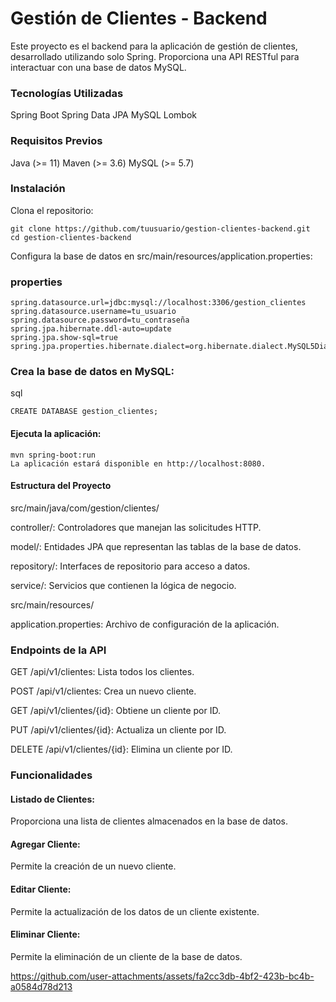 # Gestión de Clientes - Backend
Este proyecto es el backend para la aplicación de gestión de clientes, desarrollado utilizando solo Spring. Proporciona una API RESTful para interactuar con una base de datos MySQL.

### Tecnologías Utilizadas
Spring Boot
Spring Data JPA
MySQL
Lombok
### Requisitos Previos
Java (>= 11)
Maven (>= 3.6)
MySQL (>= 5.7)

### Instalación
Clona el repositorio:

```
git clone https://github.com/tuusuario/gestion-clientes-backend.git
cd gestion-clientes-backend
```
Configura la base de datos en src/main/resources/application.properties:

### properties
```
spring.datasource.url=jdbc:mysql://localhost:3306/gestion_clientes
spring.datasource.username=tu_usuario
spring.datasource.password=tu_contraseña
spring.jpa.hibernate.ddl-auto=update
spring.jpa.show-sql=true
spring.jpa.properties.hibernate.dialect=org.hibernate.dialect.MySQL5Dialect
```
### Crea la base de datos en MySQL:

sql
```
CREATE DATABASE gestion_clientes;
```
#### Ejecuta la aplicación:
```
mvn spring-boot:run
La aplicación estará disponible en http://localhost:8080.
```

#### Estructura del Proyecto
src/main/java/com/gestion/clientes/

controller/: Controladores que manejan las solicitudes HTTP.

model/: Entidades JPA que representan las tablas de la base de datos.

repository/: Interfaces de repositorio para acceso a datos.

service/: Servicios que contienen la lógica de negocio.

src/main/resources/

application.properties: Archivo de configuración de la aplicación.


### Endpoints de la API
GET /api/v1/clientes: Lista todos los clientes.

POST /api/v1/clientes: Crea un nuevo cliente.

GET /api/v1/clientes/{id}: Obtiene un cliente por ID.

PUT /api/v1/clientes/{id}: Actualiza un cliente por ID.

DELETE /api/v1/clientes/{id}: Elimina un cliente por ID.

### Funcionalidades
#### Listado de Clientes:
Proporciona una lista de clientes almacenados en la base de datos.

#### Agregar Cliente: 
Permite la creación de un nuevo cliente.

#### Editar Cliente:
Permite la actualización de los datos de un cliente existente.

#### Eliminar Cliente: 
Permite la eliminación de un cliente de la base de datos.


https://github.com/user-attachments/assets/fa2cc3db-4bf2-423b-bc4b-a0584d78d213

